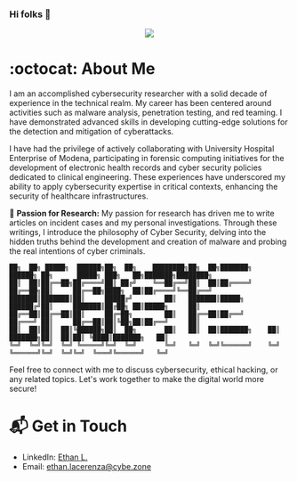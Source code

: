 ### Hi folks 👋
<p align="center">
  <a href="https://skillicons.dev">
    <img src="https://skillicons.dev/icons?i=bash,linux,git,,kubernetes,docker,c,py,vscode&theme=light" />
  </a>
</p>


# :octocat: About Me 

I am an accomplished cybersecurity researcher with a solid decade of experience in the technical realm. My career has been centered around activities such as malware analysis, penetration testing, and red teaming. I have demonstrated advanced skills in developing cutting-edge solutions for the detection and mitigation of cyberattacks.

I have had the privilege of actively collaborating with University Hospital Enterprise of Modena, participating in forensic computing initiatives for the development of electronic health records and cyber security policies dedicated to clinical engineering. These experiences have underscored my ability to apply cybersecurity expertise in critical contexts, enhancing the security of healthcare infrastructures.

📝 **Passion for Research:** My passion for research has driven me to write articles on incident cases and my personal investigations. Through these writings, I introduce the philosophy of Cyber Security, delving into the hidden truths behind the development and creation of malware and probing the real intentions of cyber criminals.

```shell
██╗  ██╗ █████╗  ██████╗██╗  ██╗    ████████╗██╗  ██╗███████╗    ██████╗ ██╗      █████╗ ███╗   ██╗███████╗████████╗
██║  ██║██╔══██╗██╔════╝██║ ██╔╝    ╚══██╔══╝██║  ██║██╔════╝    ██╔══██╗██║     ██╔══██╗████╗  ██║██╔════╝╚══██╔══╝
███████║███████║██║     █████╔╝        ██║   ███████║█████╗      ██████╔╝██║     ███████║██╔██╗ ██║█████╗     ██║   
██╔══██║██╔══██║██║     ██╔═██╗        ██║   ██╔══██║██╔══╝      ██╔═══╝ ██║     ██╔══██║██║╚██╗██║██╔══╝     ██║   
██║  ██║██║  ██║╚██████╗██║  ██╗       ██║   ██║  ██║███████╗    ██║     ███████╗██║  ██║██║ ╚████║███████╗   ██║   
╚═╝  ╚═╝╚═╝  ╚═╝ ╚═════╝╚═╝  ╚═╝       ╚═╝   ╚═╝  ╚═╝╚══════╝    ╚═╝     ╚══════╝╚═╝  ╚═╝╚═╝  ╚═══╝╚══════╝   ╚═╝  
```


Feel free to connect with me to discuss cybersecurity, ethical hacking, or any related topics. Let's work together to make the digital world more secure!

# 📬 Get in Touch

- LinkedIn: [Ethan L.](https://www.linkedin.com/in/ethan-lacerenza-2633421ab/)
- Email: ethan.lacerenza@cybe.zone

